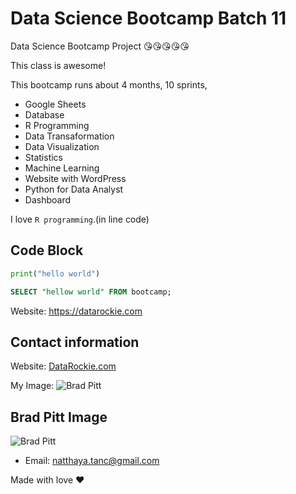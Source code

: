 # Data Science Bootcamp Batch 11
Data Science Bootcamp Project 😘😘😘😘😘

This class is awesome!

This bootcamp runs about 4 months, 10 sprints,

- Google Sheets
- Database
- R Programming
- Data Transaformation
- Data Visualization
- Statistics
- Machine Learning
- Website with WordPress
- Python for Data Analyst
- Dashboard

I love `R programming`.(in line code)

## Code Block
```python
print("hello world")
```

```sql
SELECT "hellow world" FROM bootcamp;
```

Website: https://datarockie.com

## Contact information
Website: [DataRockie.com](https://datarockie.com)

My Image: ![Brad Pitt](https://cdn.britannica.com/61/137461-050-BB6C5D80/Brad-Pitt-2008.jpg)

## Brad Pitt Image
![Brad Pitt](https://cdn.britannica.com/61/137461-050-BB6C5D80/Brad-Pitt-2008.jpg)

- Email: natthaya.tanc@gmail.com

Made with love ❤️
